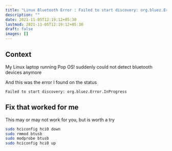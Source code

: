 ```yaml
---
title: "Linux Bluetooth Error : Failed to start discovery: org.bluez.Error.InProgress"
description: ""
date: 2021-11-05T12:19:12+05:30
lastmod: 2021-11-05T12:19:12+05:30
draft: false
images: []
---
```


## Context

My Linux laptop running Pop OS! suddenly could not detect bluetooth devices anymore

And this was the error I found on the status
```text
Failed to start discovery: org.bluez.Error.InProgress
```

## Fix that worked for me

This may or may not work for you, but is worth a try

```bash
sudo hciconfig hci0 down
sudo rmmod btusb
sudo modprobe btusb
sudo hciconfig hci0 up
```
